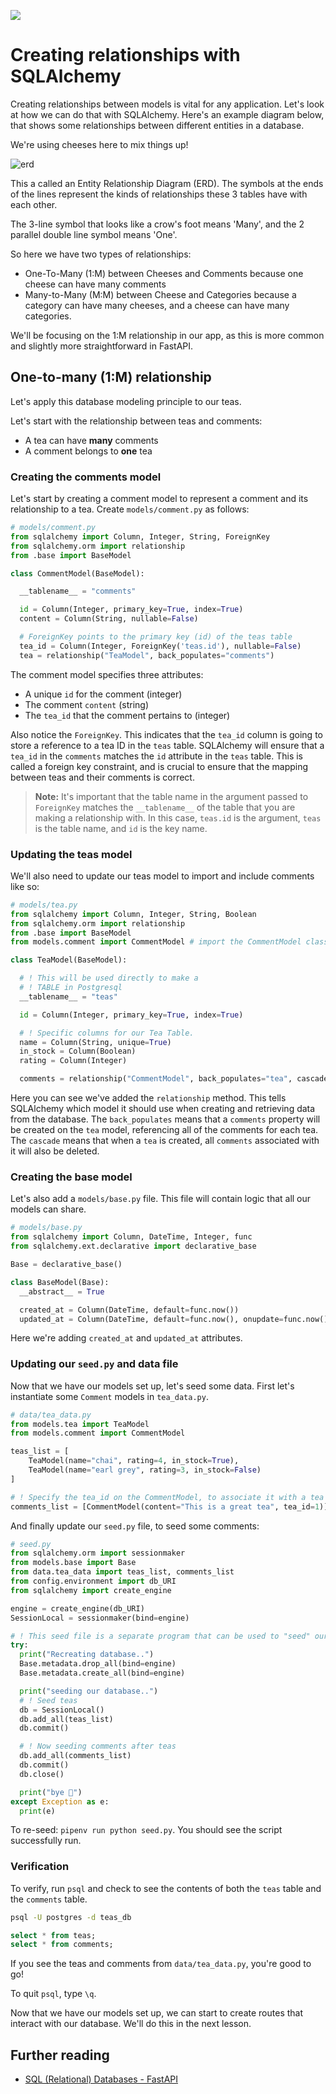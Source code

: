 ![](https://ga-dash.s3.amazonaws.com/production/assets/logo-9f88ae6c9c3871690e33280fcf557f33.png) 
# Creating relationships with SQLAlchemy

Creating relationships between models is vital for any application. Let's look at how we can do that with SQLAlchemy. Here's an example diagram below, that shows some relationships between different entities in a database. 

We're using cheeses here to mix things up!

![erd](https://media.git.generalassemb.ly/user/15120/files/9357bb80-0796-11e9-82a0-737dbcf72168)

This a called an Entity Relationship Diagram (ERD). The symbols at the ends of the lines represent the kinds of relationships these 3 tables have with each other. 

The 3-line symbol that looks like a crow's foot means 'Many', and the 2 parallel double line symbol means 'One'.

So here we have two types of relationships:

-  One-To-Many (1:M) between Cheeses and Comments because one cheese can have many comments
-  Many-to-Many (M:M) between Cheese and Categories because a category can have many cheeses, and a cheese can have many categories.

We'll be focusing on the 1:M relationship in our app, as this is more common and slightly more straightforward in FastAPI.

## One-to-many (1:M) relationship

Let's apply this database modeling principle to our teas.

Let's start with the relationship between teas and comments:

-   A tea can have **many** comments
-   A comment belongs to **one** tea

### Creating the comments model

Let's start by creating a comment model to represent a comment and its relationship to a tea. Create `models/comment.py` as follows:

```py
# models/comment.py
from sqlalchemy import Column, Integer, String, ForeignKey
from sqlalchemy.orm import relationship
from .base import BaseModel

class CommentModel(BaseModel):

  __tablename__ = "comments"

  id = Column(Integer, primary_key=True, index=True)
  content = Column(String, nullable=False)

  # ForeignKey points to the primary key (id) of the teas table
  tea_id = Column(Integer, ForeignKey('teas.id'), nullable=False)
  tea = relationship("TeaModel", back_populates="comments")
```

The comment model specifies three attributes:
 - A unique `id` for the comment (integer)
 - The comment `content` (string)
 - The `tea_id` that the comment pertains to (integer)

Also notice the `ForeignKey`. This indicates that the `tea_id` column is going to store a reference to a tea ID in the `teas` table. SQLAlchemy will ensure that a `tea_id` in the `comments` matches the `id` attribute in the `teas` table. This is called a foreign key constraint, and is crucial to ensure that the mapping between teas and their comments is correct.

> **Note:** It's important that the table name in the argument passed to `ForeignKey` matches the `__tablename__` of the table that you are making a relationship with. In this case, `teas.id` is the argument, `teas` is the table name, and `id` is the key name.

### Updating the teas model

We'll also need to update our teas model to import and include comments like so:

```py
# models/tea.py
from sqlalchemy import Column, Integer, String, Boolean
from sqlalchemy.orm import relationship
from .base import BaseModel
from models.comment import CommentModel # import the CommentModel class

class TeaModel(BaseModel):

  # ! This will be used directly to make a
  # ! TABLE in Postgresql
  __tablename__ = "teas"

  id = Column(Integer, primary_key=True, index=True)

  # ! Specific columns for our Tea Table.
  name = Column(String, unique=True)
  in_stock = Column(Boolean)
  rating = Column(Integer)

  comments = relationship("CommentModel", back_populates="tea", cascade="all, delete-orphan")
```

Here you can see we've added the `relationship` method. This tells SQLAlchemy which model it should use when creating and retrieving data from the database. The `back_populates` means that a `comments` property will be created on the `tea` model, referencing all of the comments for each tea. The `cascade` means that when a `tea` is created, all `comments` associated with it will also be deleted.


### Creating the base model

Let's also add a `models/base.py` file. This file will contain logic that all our models can share.

```py
# models/base.py
from sqlalchemy import Column, DateTime, Integer, func
from sqlalchemy.ext.declarative import declarative_base

Base = declarative_base()

class BaseModel(Base):
  __abstract__ = True

  created_at = Column(DateTime, default=func.now())
  updated_at = Column(DateTime, default=func.now(), onupdate=func.now())
```

Here we're adding `created_at` and `updated_at` attributes.

### Updating our `seed.py` and data file

Now that we have our models set up, let's seed some data. First let's instantiate some `Comment` models in `tea_data.py`.

```py
# data/tea_data.py
from models.tea import TeaModel
from models.comment import CommentModel

teas_list = [
    TeaModel(name="chai", rating=4, in_stock=True),
    TeaModel(name="earl grey", rating=3, in_stock=False)
]

# ! Specify the tea_id on the CommentModel, to associate it with a tea
comments_list = [CommentModel(content="This is a great tea", tea_id=1)]

```

And finally update our `seed.py` file, to seed some comments:

```py
# seed.py
from sqlalchemy.orm import sessionmaker
from models.base import Base
from data.tea_data import teas_list, comments_list
from config.environment import db_URI
from sqlalchemy import create_engine

engine = create_engine(db_URI)
SessionLocal = sessionmaker(bind=engine)

# ! This seed file is a separate program that can be used to "seed" our database with some initial data.
try:
  print("Recreating database..")
  Base.metadata.drop_all(bind=engine)
  Base.metadata.create_all(bind=engine)

  print("seeding our database..")
  # ! Seed teas
  db = SessionLocal()
  db.add_all(teas_list)
  db.commit()

  # ! Now seeding comments after teas
  db.add_all(comments_list)
  db.commit()
  db.close()

  print("bye 👋")
except Exception as e:
  print(e)
```

To re-seed: `pipenv run python seed.py`. You should see the script successfully run.

### Verification

To verify, run `psql` and check to see the contents of both the `teas` table and the `comments` table.

```sh
psql -U postgres -d teas_db
```

```sql
select * from teas;
select * from comments;
```

If you see the teas and comments from `data/tea_data.py`, you're good to go!

To quit `psql`, type `\q`.

Now that we have our models set up, we can start to create routes that interact with our database. We'll do this in the next lesson.

## Further reading

-   [SQL (Relational) Databases - FastAPI](https://fastapi.tiangolo.com/tutorial/sql-databases/)
